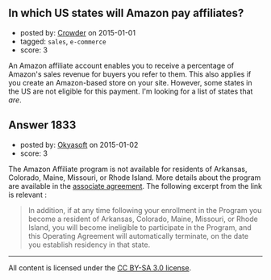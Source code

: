 ## In which US states will Amazon pay affiliates?

- posted by: [Crowder](https://stackexchange.com/users/3620885/crowder) on 2015-01-01
- tagged: `sales`, `e-commerce`
- score: 3

An Amazon affiliate account enables you to receive a percentage of Amazon's sales revenue for buyers you refer to them. This also applies if you create an Amazon-based store on your site. However, some states in the US are not eligible for this payment. I'm looking for a list of states that *are*.


## Answer 1833

- posted by: [Okyasoft](https://stackexchange.com/users/294248/okyasoft) on 2015-01-02
- score: 3

<p>The Amazon Affiliate program is not available for residents of Arkansas, Colorado, Maine, Missouri, or Rhode Island. More details about the program are available in the <a href="https://affiliate-program.amazon.com/gp/associates/agreement/" rel="nofollow">associate agreement</a>. The following excerpt from the link is relevant :</p>

<blockquote>
  <p>In addition, if at any time following your enrollment in the Program you become a resident of Arkansas, Colorado, Maine, Missouri, or Rhode Island, you will become ineligible to participate in the Program, and this Operating Agreement will automatically terminate, on the date you establish residency in that state. </p>
</blockquote>




---

All content is licensed under the [CC BY-SA 3.0 license](https://creativecommons.org/licenses/by-sa/3.0/).
